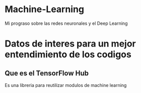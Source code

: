 # Machine-Learning
Mi prograso sobre las redes neuronales y el Deep Learning

# Datos de interes para un mejor entendimiento de los codigos
## Que es el TensorFlow Hub
Es una libreria para reutilizar modulos de machine learning
